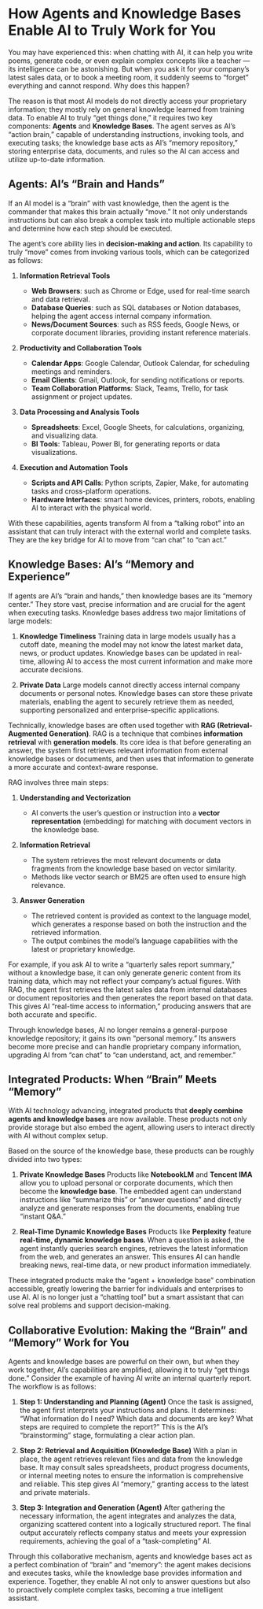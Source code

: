 # How Agents and Knowledge Bases Enable AI to Truly Work for You


You may have experienced this: when chatting with AI, it can help you write poems, generate code, or even explain complex concepts like a teacher — its intelligence can be astonishing. But when you ask it for your company’s latest sales data, or to book a meeting room, it suddenly seems to “forget” everything and cannot respond. Why does this happen?

The reason is that most AI models do not directly access your proprietary information; they mostly rely on general knowledge learned from training data. To enable AI to truly “get things done,” it requires two key components: **Agents** and **Knowledge Bases**. The agent serves as AI’s “action brain,” capable of understanding instructions, invoking tools, and executing tasks; the knowledge base acts as AI’s “memory repository,” storing enterprise data, documents, and rules so the AI can access and utilize up-to-date information.


## Agents: AI’s “Brain and Hands”

If an AI model is a “brain” with vast knowledge, then the agent is the commander that makes this brain actually “move.” It not only understands instructions but can also break a complex task into multiple actionable steps and determine how each step should be executed.

The agent’s core ability lies in **decision-making and action**. Its capability to truly “move” comes from invoking various tools, which can be categorized as follows:

1. **Information Retrieval Tools**

   * **Web Browsers**: such as Chrome or Edge, used for real-time search and data retrieval.
   * **Database Queries**: such as SQL databases or Notion databases, helping the agent access internal company information.
   * **News/Document Sources**: such as RSS feeds, Google News, or corporate document libraries, providing instant reference materials.

2. **Productivity and Collaboration Tools**

   * **Calendar Apps**: Google Calendar, Outlook Calendar, for scheduling meetings and reminders.
   * **Email Clients**: Gmail, Outlook, for sending notifications or reports.
   * **Team Collaboration Platforms**: Slack, Teams, Trello, for task assignment or project updates.

3. **Data Processing and Analysis Tools**

   * **Spreadsheets**: Excel, Google Sheets, for calculations, organizing, and visualizing data.
   * **BI Tools**: Tableau, Power BI, for generating reports or data visualizations.

4. **Execution and Automation Tools**

   * **Scripts and API Calls**: Python scripts, Zapier, Make, for automating tasks and cross-platform operations.
   * **Hardware Interfaces**: smart home devices, printers, robots, enabling AI to interact with the physical world.

With these capabilities, agents transform AI from a “talking robot” into an assistant that can truly interact with the external world and complete tasks. They are the key bridge for AI to move from “can chat” to “can act.”



## Knowledge Bases: AI’s “Memory and Experience”

If agents are AI’s “brain and hands,” then knowledge bases are its “memory center.” They store vast, precise information and are crucial for the agent when executing tasks. Knowledge bases address two major limitations of large models:

1. **Knowledge Timeliness**
   Training data in large models usually has a cutoff date, meaning the model may not know the latest market data, news, or product updates. Knowledge bases can be updated in real-time, allowing AI to access the most current information and make more accurate decisions.

2. **Private Data**
   Large models cannot directly access internal company documents or personal notes. Knowledge bases can store these private materials, enabling the agent to securely retrieve them as needed, supporting personalized and enterprise-specific applications.

Technically, knowledge bases are often used together with **RAG (Retrieval-Augmented Generation)**. RAG is a technique that combines **information retrieval** with **generation models**. Its core idea is that before generating an answer, the system first retrieves relevant information from external knowledge bases or documents, and then uses that information to generate a more accurate and context-aware response.


RAG involves three main steps:

1. **Understanding and Vectorization**

   * AI converts the user’s question or instruction into a **vector representation** (embedding) for matching with document vectors in the knowledge base.

2. **Information Retrieval**

   * The system retrieves the most relevant documents or data fragments from the knowledge base based on vector similarity.
   * Methods like vector search or BM25 are often used to ensure high relevance.

3. **Answer Generation**

   * The retrieved content is provided as context to the language model, which generates a response based on both the instruction and the retrieved information.
   * The output combines the model’s language capabilities with the latest or proprietary knowledge.

For example, if you ask AI to write a “quarterly sales report summary,” without a knowledge base, it can only generate generic content from its training data, which may not reflect your company’s actual figures. With RAG, the agent first retrieves the latest sales data from internal databases or document repositories and then generates the report based on that data. This gives AI “real-time access to information,” producing answers that are both accurate and specific.

Through knowledge bases, AI no longer remains a general-purpose knowledge repository; it gains its own “personal memory.” Its answers become more precise and can handle proprietary company information, upgrading AI from “can chat” to “can understand, act, and remember.”



## Integrated Products: When “Brain” Meets “Memory”

With AI technology advancing, integrated products that **deeply combine agents and knowledge bases** are now available. These products not only provide storage but also embed the agent, allowing users to interact directly with AI without complex setup.

Based on the source of the knowledge base, these products can be roughly divided into two types:

1. **Private Knowledge Bases**
   Products like **NotebookLM** and **Tencent IMA** allow you to upload personal or corporate documents, which then become the **knowledge base**. The embedded agent can understand instructions like “summarize this” or “answer questions” and directly analyze and generate responses from the documents, enabling true “instant Q\&A.”

2. **Real-Time Dynamic Knowledge Bases**
   Products like **Perplexity** feature **real-time, dynamic knowledge bases**. When a question is asked, the agent instantly queries search engines, retrieves the latest information from the web, and generates an answer. This ensures AI can handle breaking news, real-time data, or new product information immediately.

These integrated products make the “agent + knowledge base” combination accessible, greatly lowering the barrier for individuals and enterprises to use AI. AI is no longer just a “chatting tool” but a smart assistant that can solve real problems and support decision-making.



## Collaborative Evolution: Making the “Brain” and “Memory” Work for You

Agents and knowledge bases are powerful on their own, but when they work together, AI’s capabilities are amplified, allowing it to truly “get things done.” Consider the example of having AI write an internal quarterly report. The workflow is as follows:

1. **Step 1: Understanding and Planning (Agent)**
   Once the task is assigned, the agent first interprets your instructions and plans. It determines: “What information do I need? Which data and documents are key? What steps are required to complete the report?” This is the AI’s “brainstorming” stage, formulating a clear action plan.

2. **Step 2: Retrieval and Acquisition (Knowledge Base)**
   With a plan in place, the agent retrieves relevant files and data from the knowledge base. It may consult sales spreadsheets, product progress documents, or internal meeting notes to ensure the information is comprehensive and reliable. This step gives AI “memory,” granting access to the latest and private materials.

3. **Step 3: Integration and Generation (Agent)**
   After gathering the necessary information, the agent integrates and analyzes the data, organizing scattered content into a logically structured report. The final output accurately reflects company status and meets your expression requirements, achieving the goal of a “task-completing” AI.

Through this collaborative mechanism, agents and knowledge bases act as a perfect combination of “brain” and “memory”: the agent makes decisions and executes tasks, while the knowledge base provides information and experience. Together, they enable AI not only to answer questions but also to proactively complete complex tasks, becoming a true intelligent assistant.

